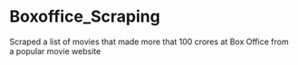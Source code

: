 # Boxoffice_Scraping
Scraped a list of movies that made more that 100 crores at Box Office from a popular movie website
